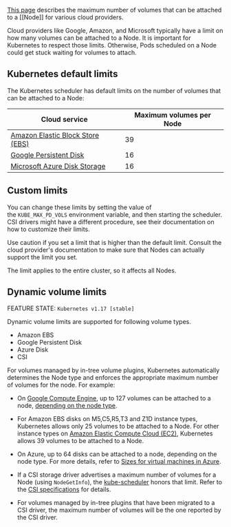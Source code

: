 [This page](https://kubernetes.io/docs/concepts/storage/storage-limits/) describes the maximum number of volumes that can be attached to a [[Node]] for various cloud providers.

Cloud providers like Google, Amazon, and Microsoft typically have a limit on how many volumes can be attached to a Node. It is important for Kubernetes to respect those limits. Otherwise, Pods scheduled on a Node could get stuck waiting for volumes to attach.

## Kubernetes default limits[](https://kubernetes.io/docs/concepts/storage/storage-limits/#kubernetes-default-limits)

The Kubernetes scheduler has default limits on the number of volumes that can be attached to a Node:

|Cloud service|Maximum volumes per Node|
|---|---|
|[Amazon Elastic Block Store (EBS)](https://aws.amazon.com/ebs/)|39|
|[Google Persistent Disk](https://cloud.google.com/persistent-disk/)|16|
|[Microsoft Azure Disk Storage](https://azure.microsoft.com/en-us/services/storage/main-disks/)|16|

## Custom limits[](https://kubernetes.io/docs/concepts/storage/storage-limits/#custom-limits)

You can change these limits by setting the value of the `KUBE_MAX_PD_VOLS` environment variable, and then starting the scheduler. CSI drivers might have a different procedure, see their documentation on how to customize their limits.

Use caution if you set a limit that is higher than the default limit. Consult the cloud provider's documentation to make sure that Nodes can actually support the limit you set.

The limit applies to the entire cluster, so it affects all Nodes.

## Dynamic volume limits[](https://kubernetes.io/docs/concepts/storage/storage-limits/#dynamic-volume-limits)

FEATURE STATE: `Kubernetes v1.17 [stable]`

Dynamic volume limits are supported for following volume types.

- Amazon EBS
- Google Persistent Disk
- Azure Disk
- CSI

For volumes managed by in-tree volume plugins, Kubernetes automatically determines the Node type and enforces the appropriate maximum number of volumes for the node. For example:

- On [Google Compute Engine](https://cloud.google.com/compute/), up to 127 volumes can be attached to a node, [depending on the node type](https://cloud.google.com/compute/docs/disks/#pdnumberlimits).
    
- For Amazon EBS disks on M5,C5,R5,T3 and Z1D instance types, Kubernetes allows only 25 volumes to be attached to a Node. For other instance types on [Amazon Elastic Compute Cloud (EC2)](https://aws.amazon.com/ec2/), Kubernetes allows 39 volumes to be attached to a Node.
    
- On Azure, up to 64 disks can be attached to a node, depending on the node type. For more details, refer to [Sizes for virtual machines in Azure](https://docs.microsoft.com/en-us/azure/virtual-machines/windows/sizes).
    
- If a CSI storage driver advertises a maximum number of volumes for a Node (using `NodeGetInfo`), the [kube-scheduler](https://kubernetes.io/docs/reference/command-line-tools-reference/kube-scheduler/) honors that limit. Refer to the [CSI specifications](https://github.com/container-storage-interface/spec/blob/master/spec.md#nodegetinfo) for details.
    
- For volumes managed by in-tree plugins that have been migrated to a CSI driver, the maximum number of volumes will be the one reported by the CSI driver.